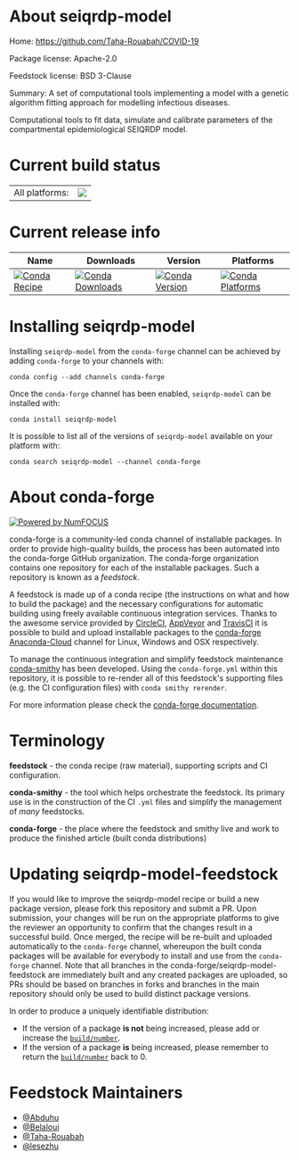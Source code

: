 About seiqrdp-model
===================

Home: https://github.com/Taha-Rouabah/COVID-19

Package license: Apache-2.0

Feedstock license: BSD 3-Clause

Summary: A set of computational tools implementing a model with a genetic algorithm fitting approach for modelling infectious diseases.

Computational tools to fit data, simulate and calibrate parameters
 of the compartmental epidemiological SEIQRDP model.


Current build status
====================


<table><tr><td>All platforms:</td>
    <td>
      <a href="https://dev.azure.com/conda-forge/feedstock-builds/_build/latest?definitionId=10095&branchName=master">
        <img src="https://dev.azure.com/conda-forge/feedstock-builds/_apis/build/status/seiqrdp-model-feedstock?branchName=master">
      </a>
    </td>
  </tr>
</table>

Current release info
====================

| Name | Downloads | Version | Platforms |
| --- | --- | --- | --- |
| [![Conda Recipe](https://img.shields.io/badge/recipe-seiqrdp--model-green.svg)](https://anaconda.org/conda-forge/seiqrdp-model) | [![Conda Downloads](https://img.shields.io/conda/dn/conda-forge/seiqrdp-model.svg)](https://anaconda.org/conda-forge/seiqrdp-model) | [![Conda Version](https://img.shields.io/conda/vn/conda-forge/seiqrdp-model.svg)](https://anaconda.org/conda-forge/seiqrdp-model) | [![Conda Platforms](https://img.shields.io/conda/pn/conda-forge/seiqrdp-model.svg)](https://anaconda.org/conda-forge/seiqrdp-model) |

Installing seiqrdp-model
========================

Installing `seiqrdp-model` from the `conda-forge` channel can be achieved by adding `conda-forge` to your channels with:

```
conda config --add channels conda-forge
```

Once the `conda-forge` channel has been enabled, `seiqrdp-model` can be installed with:

```
conda install seiqrdp-model
```

It is possible to list all of the versions of `seiqrdp-model` available on your platform with:

```
conda search seiqrdp-model --channel conda-forge
```


About conda-forge
=================

[![Powered by NumFOCUS](https://img.shields.io/badge/powered%20by-NumFOCUS-orange.svg?style=flat&colorA=E1523D&colorB=007D8A)](http://numfocus.org)

conda-forge is a community-led conda channel of installable packages.
In order to provide high-quality builds, the process has been automated into the
conda-forge GitHub organization. The conda-forge organization contains one repository
for each of the installable packages. Such a repository is known as a *feedstock*.

A feedstock is made up of a conda recipe (the instructions on what and how to build
the package) and the necessary configurations for automatic building using freely
available continuous integration services. Thanks to the awesome service provided by
[CircleCI](https://circleci.com/), [AppVeyor](https://www.appveyor.com/)
and [TravisCI](https://travis-ci.com/) it is possible to build and upload installable
packages to the [conda-forge](https://anaconda.org/conda-forge)
[Anaconda-Cloud](https://anaconda.org/) channel for Linux, Windows and OSX respectively.

To manage the continuous integration and simplify feedstock maintenance
[conda-smithy](https://github.com/conda-forge/conda-smithy) has been developed.
Using the ``conda-forge.yml`` within this repository, it is possible to re-render all of
this feedstock's supporting files (e.g. the CI configuration files) with ``conda smithy rerender``.

For more information please check the [conda-forge documentation](https://conda-forge.org/docs/).

Terminology
===========

**feedstock** - the conda recipe (raw material), supporting scripts and CI configuration.

**conda-smithy** - the tool which helps orchestrate the feedstock.
                   Its primary use is in the construction of the CI ``.yml`` files
                   and simplify the management of *many* feedstocks.

**conda-forge** - the place where the feedstock and smithy live and work to
                  produce the finished article (built conda distributions)


Updating seiqrdp-model-feedstock
================================

If you would like to improve the seiqrdp-model recipe or build a new
package version, please fork this repository and submit a PR. Upon submission,
your changes will be run on the appropriate platforms to give the reviewer an
opportunity to confirm that the changes result in a successful build. Once
merged, the recipe will be re-built and uploaded automatically to the
`conda-forge` channel, whereupon the built conda packages will be available for
everybody to install and use from the `conda-forge` channel.
Note that all branches in the conda-forge/seiqrdp-model-feedstock are
immediately built and any created packages are uploaded, so PRs should be based
on branches in forks and branches in the main repository should only be used to
build distinct package versions.

In order to produce a uniquely identifiable distribution:
 * If the version of a package **is not** being increased, please add or increase
   the [``build/number``](https://conda.io/docs/user-guide/tasks/build-packages/define-metadata.html#build-number-and-string).
 * If the version of a package **is** being increased, please remember to return
   the [``build/number``](https://conda.io/docs/user-guide/tasks/build-packages/define-metadata.html#build-number-and-string)
   back to 0.

Feedstock Maintainers
=====================

* [@Abduhu](https://github.com/Abduhu/)
* [@Belaloui](https://github.com/Belaloui/)
* [@Taha-Rouabah](https://github.com/Taha-Rouabah/)
* [@lesezhu](https://github.com/lesezhu/)

